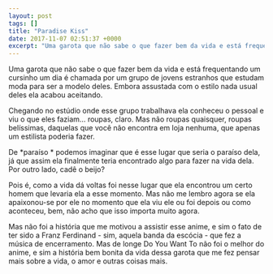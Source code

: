 ```yaml
---
layout: post
tags: []
title: "Paradise Kiss"
date: 2017-11-07 02:51:37 +0000
excerpt: "Uma garota que não sabe o que fazer bem da vida e está frequentando um cursinho um dia é chamada por um grupo de jovens estranhos que..."
---
```


Uma garota que não sabe o que fazer bem da vida e está frequentando um cursinho um dia é chamada por um grupo de jovens estranhos que estudam moda para ser a modelo deles. Embora assustada com o estilo nada usual deles ela acabou aceitando.

Chegando no estúdio onde esse grupo trabalhava ela conheceu o pessoal e viu o que eles faziam… roupas, claro. Mas não roupas quaisquer, roupas belíssimas, daquelas que você não encontra em loja nenhuma, que apenas um estilista poderia fazer.

De *paraíso * podemos imaginar que é esse lugar que seria o paraíso dela, já que assim ela finalmente teria encontrado algo para fazer na vida dela. Por outro lado, cadê o beijo?

Pois é, como a vida dá voltas foi nesse lugar que ela encontrou um certo homem que levaria ela a esse momento. Mas não me lembro agora se ela apaixonou-se por ele no momento que ela viu ele ou foi depois ou como aconteceu, bem, não acho que isso importa muito agora.

Mas não foi a história que me motivou a assistir esse anime, e sim o fato de ter sido a Franz Ferdinand - sim, aquela banda da escócia - que fez a música de encerramento. Mas de longe Do You Want To não foi o melhor do anime, e sim a história bem bonita da vida dessa garota que me fez pensar mais sobre a vida, o amor e outras coisas mais.